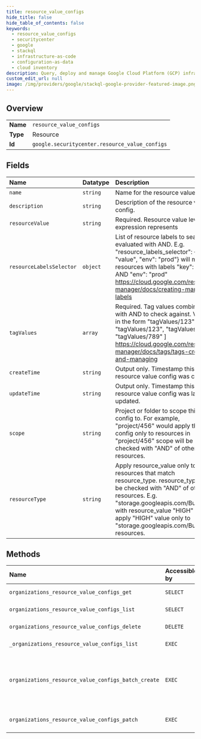 ```yaml
---
title: resource_value_configs
hide_title: false
hide_table_of_contents: false
keywords:
  - resource_value_configs
  - securitycenter
  - google    
  - stackql
  - infrastructure-as-code
  - configuration-as-data
  - cloud inventory
description: Query, deploy and manage Google Cloud Platform (GCP) infrastructure and resources using SQL
custom_edit_url: null
image: /img/providers/google/stackql-google-provider-featured-image.png
---
```

  
    

## Overview
<table><tbody>
<tr><td><b>Name</b></td><td><code>resource_value_configs</code></td></tr>
<tr><td><b>Type</b></td><td>Resource</td></tr>
<tr><td><b>Id</b></td><td><code>google.securitycenter.resource_value_configs</code></td></tr>
</tbody></table>

## Fields
| Name | Datatype | Description |
|:-----|:---------|:------------|
| `name` | `string` | Name for the resource value config |
| `description` | `string` | Description of the resource value config. |
| `resourceValue` | `string` | Required. Resource value level this expression represents |
| `resourceLabelsSelector` | `object` | List of resource labels to search for, evaluated with AND. E.g. "resource_labels_selector": &#123;"key": "value", "env": "prod"&#125; will match resources with labels "key": "value" AND "env": "prod" https://cloud.google.com/resource-manager/docs/creating-managing-labels |
| `tagValues` | `array` | Required. Tag values combined with AND to check against. Values in the form "tagValues/123" E.g. [ "tagValues/123", "tagValues/456", "tagValues/789" ] https://cloud.google.com/resource-manager/docs/tags/tags-creating-and-managing |
| `createTime` | `string` | Output only. Timestamp this resource value config was created. |
| `updateTime` | `string` | Output only. Timestamp this resource value config was last updated. |
| `scope` | `string` | Project or folder to scope this config to. For example, "project/456" would apply this config only to resources in "project/456" scope will be checked with "AND" of other resources. |
| `resourceType` | `string` | Apply resource_value only to resources that match resource_type. resource_type will be checked with "AND" of other resources. E.g. "storage.googleapis.com/Bucket" with resource_value "HIGH" will apply "HIGH" value only to "storage.googleapis.com/Bucket" resources. |
## Methods
| Name | Accessible by | Required Params | Description |
|:-----|:--------------|:----------------|:------------|
| `organizations_resource_value_configs_get` | `SELECT` | `organizationsId, resourceValueConfigsId` | Gets a ResourceValueConfig. |
| `organizations_resource_value_configs_list` | `SELECT` | `organizationsId` | Lists all ResourceValueConfigs. |
| `organizations_resource_value_configs_delete` | `DELETE` | `organizationsId, resourceValueConfigsId` | Deletes a ResourceValueConfig. |
| `_organizations_resource_value_configs_list` | `EXEC` | `organizationsId` | Lists all ResourceValueConfigs. |
| `organizations_resource_value_configs_batch_create` | `EXEC` | `organizationsId` | Creates a ResourceValueConfig for an organization. Maps user's tags to difference resource values for use by the attack path simulation. |
| `organizations_resource_value_configs_patch` | `EXEC` | `organizationsId, resourceValueConfigsId` | Updates an existing ResourceValueConfigs with new rules. |
